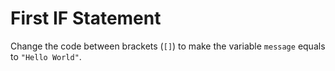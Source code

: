 # First IF Statement

Change the code between brackets (`[]`) to make the variable `message` equals to `"Hello World"`.

